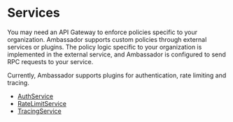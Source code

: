 # Services

You may need an API Gateway to enforce policies specific to your organization. Ambassador supports custom policies through external services or plugins. The policy logic specific to your organization is implemented in the external service, and Ambassador is configured to send RPC requests to your service.

Currently, Ambassador supports plugins for authentication, rate limiting and tracing.

* [AuthService](/reference/services/auth-service)
* [RateLimitService](/reference/services/rate-limit-service)
* [TracingService](/reference/services/tracing-service)
